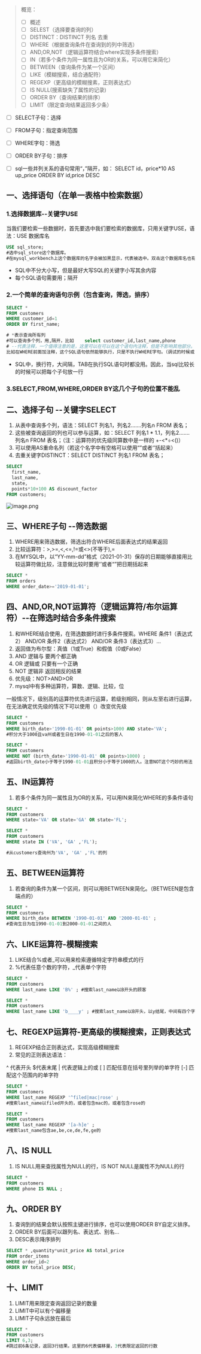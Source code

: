 > 概览：
> - [ ] 概述
> - [ ] SELEST（选择要查询的列）
> - [ ] DISTINCT：DISTINCT 列名  去重
> - [ ] WHERE（根据查询条件在查询到的列中筛选）
> - [ ] AND,OR,NOT（逻辑运算符结合where实现多条件搜索）
> - [ ] IN（若多个条件为同一属性且为OR的关系，可以用它来简化）
> - [ ] BETWEEN（查询条件为某一个区间）
> - [ ] LIKE（模糊搜索，结合通配符）
> - [ ] REGEXP（更高级的模糊搜素，正则表达式）
> - [ ] IS NULL(搜索缺失了属性的记录)
> - [ ] ORDER BY（查询结果的排序）
> - [ ] LIMIT（限定查询结果返回多少条）


- [ ] SELECT子句：选择
- [ ] FROM子句：指定查询范围
- [ ] WHERE字句：筛选
- [ ] ORDER BY子句：排序

- [ ] sql一些并列关系的语句常用“，”隔开，如：
SELECT id，price*10 AS up_price ORDER BY id,price DESC


## 一、选择语句（在单一表格中检索数据）
### 1.选择数据库--关键字USE
当我们要检索一些数据时，首先要选中我们要检索的数据库，只用关键字USE，语法：USE  数据库名
```sql
USE sql_store; 
#选中sql_store这个数据库。
#在mysql_workbench上这个数据库的名字会被加黑显示，代表被选中。双击这个数据库名也有同样的效果
```

- SQL中不分大小写，但是最好大写SQL的关键字小写其余内容
- 每个SQL语句需要用；隔开
### 2.一个简单的查询语句示例（包含查询，筛选，排序）
```sql
SELECT *
FROM customers
WHERE customer_id=1
ORDER BY first_name;

# *表示查询所有列
#可以查询多个列，用,隔开，比如	select customer_id,last_name,phone
# --代表注释，一个值得注意的是，这里可以在可以在这个语句内注释，但是不影响其他部分。
比如在WHERE前面加注释，这个SQL语句依然能够执行，只是不执行WHERE字句。（调试的时候或许可以使用）
```

- SQL中，换行符，大间隔，TAB在执行SQL语句时都没用。因此，当sql比较长的时候可以把每个子句放一行
### 3.SELECT,FROM,WHERE,ORDER BY这几个子句的位置不能乱
## 二、选择子句 --关键字SELECT

1. 从表中查询多个列，语法：SELECT  列名1，列名2.......列名n  FROM 表名；
2. 这些被查询返回的列也可以参与运算，如：SELECT  列名1 * 1.1，列名2.......列名n  FROM 表名；（注：运算符的优先级同算数中是一样的 +-<*÷<()）
3. 可以使用AS重命名列（若这个名字中有空格可以使用“”或者‘’括起来）
4. 去重关键字DISTINCT：SELECT  DISTINCT 列名1   FROM 表名；
```sql
SELECT
  first_name,
  last_name,
  state,
  points*10+100 AS discount_factor
FROM customers;
```
![image.png](https://cdn.nlark.com/yuque/0/2023/png/33626411/1685363636039-bc73ef53-81e8-45a6-a082-5bb59e33548c.png#averageHue=%23cdd3bb&clientId=u756ed768-9e33-4&from=paste&height=222&id=u996c7785&originHeight=333&originWidth=586&originalType=binary&ratio=1.5&rotation=0&showTitle=false&size=63107&status=done&style=none&taskId=u756362fa-18ad-407d-8a73-4e96cb8d5e5&title=&width=390.6666666666667)
## 三、WHERE子句 --筛选数据

1. WHERE用来筛选数据，筛选出符合WHERE后面表达式的结果返回
2. 比较运算符：>,>=,<,<=,!=或<>(不等于),=
3. 在MYSQL中，以“YY-mm-dd”格式（2021-01-31）保存的日期能够直接用比较运算符做比较，注意做比较时要用‘’或者“”把日期括起来
```sql
SELECT *
FROM orders
WHERE order_date>='2019-01-01';

```
## 四、AND,OR,NOT运算符（逻辑运算符/布尔运算符）--在筛选时结合多条件搜索

1. 和WHERE结合使用，在筛选数据时进行多条件搜索。WHERE 条件1（表达式2） AND/OR 条件2（表达式2）  AND/OR  条件3（表达式3）...
2. 返回值为布尔型：真值（1或True）和假值（0或False）
3. AND 逻辑与  要两个都正确
4. OR  逻辑或   只要有一个正确
5. NOT 逻辑非  返回相反的结果
6. 优先级：NOT>AND>OR
7. mysql中有多种运算符，算数、逻辑、比较，位

一般情况下，级别高的运算符优先进行运算，若级别相同，则从左至右进行运算，在无法确定优先级的情况下可以使用（）改变优先级
```sql
SELECT *
FROM customers
WHERE birth_date>'1990-01-01' OR points>1000 AND state='VA';
#积分大于1000且va州或者生日在1990-01-01之后的客人

SELECT *
FROM customers
WHERE NOT (birth_date>'1990-01-01' OR points>1000) ;
#返回birth_date小于等于1990-01-01且积分小于等于1000的人。注意NOT这个巧妙的用法
```
## 五、IN运算符

1. 若多个条件为同一属性且为OR的关系，可以用IN来简化WHERE的多条件语句
```sql
SELECT *
FROM customers
WHERE state='VA' OR state='GA' OR state='FL';

SELECT *
FROM customers
WHERE state IN ('VA', 'GA' ,'FL');

#从customers查询州为'VA', 'GA' ,'FL'的列
```
## 五、BETWEEN运算符

1. 若查询的条件为某一个区间，则可以用BETWEEN来简化。（BETWEEN是包含端点的）
```sql
SELECT *
FROM customers
WHERE birth_date BETWEEN '1990-01-01' AND '2000-01-01' ;
#查询生日为在1990-01-01到2000-01-01之间的人
```
## 六、LIKE运算符-模糊搜索

1. LIKE结合%或者_可以用来检索遵循特定字符串模式的行
2. %代表任意个数的字符，_代表单个字符
```sql
SELECT *
FROM customers
WHERE last_name LIKE 'B%' ; #搜索last_name以B开头的顾客

SELECT *
FROM customers
WHERE last_name LIKE 'b____y' ; #搜索last_name以B开头，以y结尾，中间有四个字符的的顾客
```
## 七、REGEXP运算符-更高级的模糊搜索，正则表达式

1. REGEXP结合正则表达式，实现高级模糊搜索
2. 常见的正则表达语法：

^ 代表开头
$代表末尾
| 代表逻辑上的或
[ ] 匹配任意在括号里列举的单字符
[-] 匹配这个范围内的单字符
```sql
SELECT *
FROM customers
WHERE last_name REGEXP '^filed|mac|rose' ;
#搜索last_name以filed开头的，或者包含mac的，或者包含rose的

SELECT *
FROM customers
WHERE last_name REGEXP '[a-h]e' ;
#搜索last_name包含ae,be,ce,de,fe,ge的
```
## 八、IS NULL

1. IS NULL用来查找属性为NULL的行，IS NOT NULL是属性不为NULL的行
```sql
SELECT *
FROM customers
WHERE phone IS NULL ;
```
## 九、ORDER BY

1. 查询到的结果会默认按照主键进行排序，也可以使用ORDER BY自定义排序。
2. ORDER BY后面可以跟列名、表达式、别名...
3. DESC表示降序排列
```sql
SELECT * ,quantity*unit_price AS total_price
FROM order_items
WHERE order_id=2
ORDER BY total_price DESC;
```
## 十、LIMIT

1. LIMIT用来限定查询返回记录的数量
2. LIMIT中可以有个偏移量
3. LIMIT子句永远放在最后
```sql
SELECT *
FROM customers
LIMIT 6,3;
#跳过前6条记录，返回3行结果。这里的6代表偏移量，3代表限定返回的行数
```

## 



